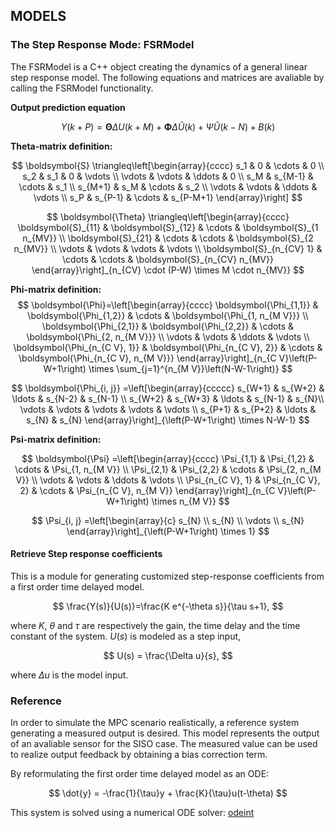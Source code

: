 ## MODELS

### The Step Response Mode: FSRModel
The FSRModel is a C++ object creating the dynamics of a general linear step response model. The following equations and matrices are avaliable by calling the FSRModel functionality.

**Output prediction equation**

$$ Y(k+P) = \boldsymbol{\Theta} \Delta U(k+M)+ \boldsymbol{\Phi} \Delta \tilde{U}(k)+\Psi \tilde{U}(k-N)+B(k) $$

**Theta-matrix definition:**

$$ \boldsymbol{S} \triangleq\left[\begin{array}{cccc}
s_1 & 0 & \cdots & 0 \\
s_2 & s_1 & 0 & \vdots \\
\vdots & \vdots & \ddots & 0 \\
s_M & s_{M-1} & \cdots & s_1 \\
s_{M+1} & s_M & \cdots & s_2 \\
\vdots & \vdots & \ddots & \vdots \\
s_P & s_{P-1} & \cdots & s_{P-M+1}
\end{array}\right] $$

$$ \boldsymbol{\Theta} \triangleq\left[\begin{array}{cccc}
\boldsymbol{S}_{11} & \boldsymbol{S}_{12} & \cdots & \boldsymbol{S}_{1 n_{MV}} \\
\boldsymbol{S}_{21} & \cdots & \cdots & \boldsymbol{S}_{2 n_{MV}} \\
\vdots & \vdots & \vdots & \vdots \\
\boldsymbol{S}_{n_{CV} 1} & \cdots & \cdots & \boldsymbol{S}_{n_{CV} n_{MV}} \end{array}\right]_{n_{CV} \cdot (P-W) \times M \cdot n_{MV}} $$

**Phi-matrix definition:**
$$ 
\boldsymbol{\Phi}=\left[\begin{array}{cccc}
\boldsymbol{\Phi_{1,1}} & \boldsymbol{\Phi_{1,2}} & \cdots & \boldsymbol{\Phi_{1, n_{M V}}} \\
\boldsymbol{\Phi_{2,1}} & \boldsymbol{\Phi_{2,2}} & \cdots & \boldsymbol{\Phi_{2, n_{M V}}} \\
\vdots & \vdots & \ddots & \vdots \\
\boldsymbol{\Phi_{n_{C V}, 1}} & \boldsymbol{\Phi_{n_{C V}, 2}} & \cdots & \boldsymbol{\Phi_{n_{C V}, n_{M V}}}
\end{array}\right]_{n_{C V}\left(P-W+1\right) \times \sum_{j=1}^{n_{M V}}\left(N-W-1\right)} $$

$$
\boldsymbol{\Phi_{i, j}} =\left[\begin{array}{ccccc}
s_{W+1} & s_{W+2} & \ldots & s_{N-2} & s_{N-1} \\
s_{W+2} & s_{W+3} & \ldots & s_{N-1} & s_{N}\\
\vdots & \vdots & \vdots & \vdots & \vdots \\
s_{P+1} & s_{P+2} & \ldots & s_{N} & s_{N}
\end{array}\right]_{\left(P-W+1\right) \times N-W-1}
 $$

**Psi-matrix definition:**

$$ \boldsymbol{\Psi} =\left[\begin{array}{cccc}
\Psi_{1,1} & \Psi_{1,2} & \cdots & \Psi_{1, n_{M V}} \\
\Psi_{2,1} & \Psi_{2,2} & \cdots & \Psi_{2, n_{M V}} \\
\vdots & \vdots & \ddots & \vdots \\
\Psi_{n_{C V}, 1} & \Psi_{n_{C V}, 2} & \cdots & \Psi_{n_{C V}, n_{M V}}
\end{array}\right]_{n_{C V}\left(P-W+1\right) \times n_{M V}} $$

$$
\Psi_{i, j} =\left[\begin{array}{c}
s_{N} \\
s_{N} \\
\vdots \\
s_{N}
\end{array}\right]_{\left(P-W+1\right) \times 1}
$$

#### Retrieve Step response coefficients

This is a module for generating customized step-response coefficients from a first order time delayed model. 

$$ \frac{Y(s)}{U(s)}=\frac{K e^{-\theta s}}{\tau s+1}, $$

where $K$, $\theta$ and $\tau$ are respectively the gain, the time delay and the time constant of the system. $U(s)$ is modeled as a step input, 

$$ U(s) = \frac{\Delta u}{s}, $$ 

where $\Delta u$ is the model input.  

### Reference

In order to simulate the MPC scenario realistically, a reference system generating a measured output is desired. This model represents the output of an avaliable sensor for the SISO case. The measured value can be used to realize output feedback by obtaining a bias correction term. 

By reformulating the first order time delayed model as an ODE:

$$ \dot{y} = -\frac{1}{\tau}y + \frac{K}{\tau}u(t-\theta) $$

This system is solved using a numerical ODE solver: [odeint](http://headmyshoulder.github.io/odeint-v2/)